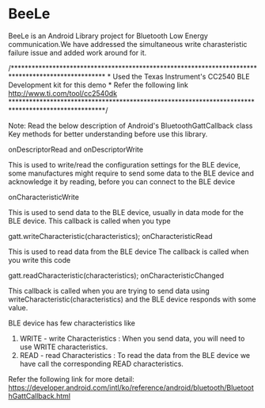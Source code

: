 # BeeLe
BeeLe is an Android Library project for Bluetooth Low Energy communication.We have addressed the simultaneous write charasteristic failure issue and added work around for it.

 /***************************************************************************************************
         * Used the Texas Instrument's CC2540 BLE Development kit for this demo
         * Refer the following link http://www.ti.com/tool/cc2540dk
         ***************************************************************************************************/

Note: Read the below description of Android's BluetoothGattCallback class Key methods for better understanding before use this library.

onDescriptorRead and onDescriptorWrite

This is used to write/read the configuration settings for the BLE device, some manufactures might require to send some data to the BLE device and acknowledge it by reading, before you can connect to the BLE device

onCharacteristicWrite

This is used to send data to the BLE device, usually in data mode for the BLE device. This callback is called when you type

gatt.writeCharacteristic(characteristics);
onCharacteristicRead

This is used to read data from the BLE device The callback is called when you write this code

gatt.readCharacteristic(characteristics);
onCharacteristicChanged

This callback is called when you are trying to send data using writeCharacteristic(characteristics) and the BLE device responds with some value.

BLE device has few characteristics like

1. WRITE - write Characteristics : When you send data, you will need to use WRITE characteristics.
2. READ - read Characteristics : To read the data from the BLE device we have call the corresponding READ characteristics.

Refer the following link for more detail: https://developer.android.com/intl/ko/reference/android/bluetooth/BluetoothGattCallback.html
